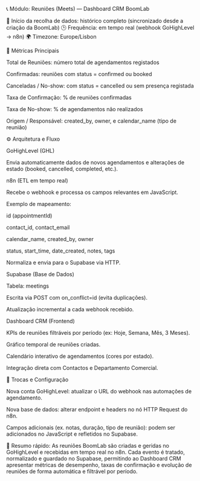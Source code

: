 📞 Módulo: Reuniões (Meets) — Dashboard CRM BoomLab

📅 Início da recolha de dados: histórico completo (sincronizado desde a criação da BoomLab)
🕒 Frequência: em tempo real (webhook GoHighLevel → n8n)
🌍 Timezone: Europe/Lisbon

🔢 Métricas Principais

Total de Reuniões: número total de agendamentos registados

Confirmadas: reuniões com status = confirmed ou booked

Canceladas / No-show: com status = cancelled ou sem presença registada

Taxa de Confirmação: % de reuniões confirmadas

Taxa de No-show: % de agendamentos não realizados

Origem / Responsável: created_by, owner, e calendar_name (tipo de reunião)

⚙️ Arquitetura e Fluxo

GoHighLevel (GHL)

Envia automaticamente dados de novos agendamentos e alterações de estado (booked, cancelled, completed, etc.).

n8n (ETL em tempo real)

Recebe o webhook e processa os campos relevantes em JavaScript.

Exemplo de mapeamento:

id (appointmentId)

contact_id, contact_email

calendar_name, created_by, owner

status, start_time, date_created, notes, tags

Normaliza e envia para o Supabase via HTTP.

Supabase (Base de Dados)

Tabela: meetings

Escrita via POST com on_conflict=id (evita duplicações).

Atualização incremental a cada webhook recebido.

Dashboard CRM (Frontend)

KPIs de reuniões filtráveis por período (ex: Hoje, Semana, Mês, 3 Meses).

Gráfico temporal de reuniões criadas.

Calendário interativo de agendamentos (cores por estado).

Integração direta com Contactos e Departamento Comercial.

🔄 Trocas e Configuração

Nova conta GoHighLevel: atualizar o URL do webhook nas automações de agendamento.

Nova base de dados: alterar endpoint e headers no nó HTTP Request do n8n.

Campos adicionais (ex. notas, duração, tipo de reunião): podem ser adicionados no JavaScript e refletidos no Supabase.

🧩 Resumo rápido:
As reuniões BoomLab são criadas e geridas no GoHighLevel e recebidas em tempo real no n8n.
Cada evento é tratado, normalizado e guardado no Supabase, permitindo ao Dashboard CRM apresentar métricas de desempenho, taxas de confirmação e evolução de reuniões de forma automática e filtrável por período.